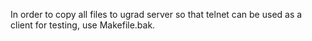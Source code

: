 In order to copy all files to ugrad server so that telnet can be used as a client for testing, use Makefile.bak.

